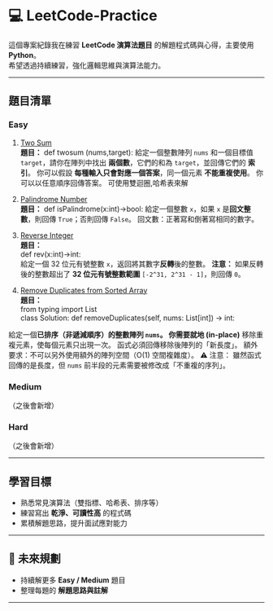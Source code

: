 # 💻 LeetCode-Practice

這個專案紀錄我在練習 **LeetCode 演算法題目** 的解題程式碼與心得，主要使用 **Python**。  
希望透過持續練習，強化邏輯思維與演算法能力。  

---

##  題目清單

###  Easy
1. [Two Sum](./01-Two-Sum.PY)                   
**題目：**
def twosum (nums,target):
給定一個整數陣列 `nums` 和一個目標值 `target`，請你在陣列中找出 **兩個數**，它們的和為 `target`，並回傳它們的 **索引**。
你可以假設 **每種輸入只會對應一個答案**，同一個元素 **不能重複使用**。
你可以以任意順序回傳答案。
可使用雙迴圈,哈希表來解

2. [Palindrome Number](./02-Palindrome-Number.PY)                     
**題目：**
def isPalindrome(x:int)->bool:
給定一個整數 `x`，如果 `x` 是**回文整數**，則回傳 `True`；否則回傳 `False`。
回文數：正著寫和倒著寫相同的數字。

3. [Reverse Integer](./03-Reverse-Integer.PY)                    
**題目：**                 
def rev(x:int)->int:                 
給定一個 32 位元有號整數 `x`，返回將其數字**反轉**後的整數。
**注意：**
如果反轉後的整數超出了 **32 位元有號整數範圍** `[-2^31, 2^31 - 1]`，則回傳 `0`。

4. [Remove Duplicates from Sorted Array](./04-Remove-Duplicates-from-Sorted-Array.PY)             
**題目：**                                 
from typing import List                                       
class Solution:
    def removeDuplicates(self, nums: List[int]) -> int:
                                
給定一個**已排序（非遞減順序）**的整數陣列 `nums`。
你需要**就地 (in-place)** 移除重複元素，使每個元素只出現一次。
函式必須回傳移除後陣列的「新長度」。
額外要求：不可以另外使用額外的陣列空間（O(1) 空間複雜度）。
⚠️ 注意：
雖然函式回傳的是長度，但 `nums` 前半段的元素需要被修改成「不重複的序列」。
###  Medium
（之後會新增）

###  Hard
（之後會新增）

---

##  學習目標
- 熟悉常見演算法（雙指標、哈希表、排序等）  
- 練習寫出 **乾淨、可讀性高** 的程式碼  
- 累積解題思路，提升面試應對能力  

---

## 🚀 未來規劃
- 持續解更多 **Easy / Medium** 題目  
- 整理每題的 **解題思路與註解**  

---
